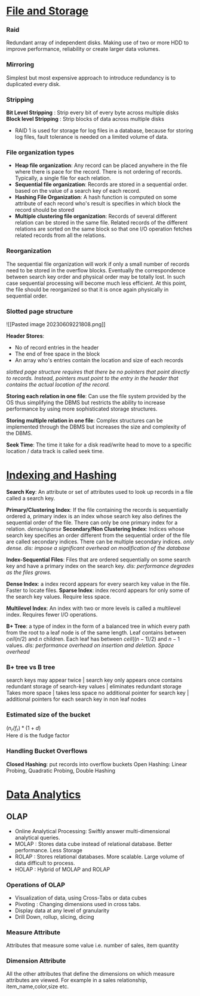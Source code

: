 # <u>File and Storage</u>
### Raid
Redundant array of independent disks. Making use of two or more HDD to improve performance, reliability or create larger data volumes.

### Mirroring
Simplest but most expensive approach to introduce redundancy is to duplicated every disk.

### Stripping
**Bit Level Stripping** : Strip every bit of every byte across multiple disks
**Block level Stripping** : Strip blocks of data across multiple disks

- RAID 1 is used for storage for log files in a database, because for storing log files, fault tolerance is needed on a limited volume of data.

### File organization types

- **Heap file organization**: Any record can be placed anywhere in the file where there is pace for the record. There is not ordering of records. Typically, a single file for each relation.
- **Sequential file organization**: Records are stored in a sequential order. based on the value of a search key of each record.
- **Hashing File Organization**: A hash function is computed on some attribute of each record who's result is specifies in which block the record should be stored
- **Multiple clustering file organization**: Records of several different relation can be stored in the same file. Related records of the different relations are sorted on the same block so that one I/O operation fetches related records from all  the relations. 

### Reorganization
The sequential file organization will work if only a small number of records need to be stored in the overflow blocks. Eventually the correspondence between search key order and physical order may be totally lost. In such case sequential processing will become much less efficient. At this point, the file should be reorganized so that it is once again physically in sequential order.



### Slotted page structure 
![[Pasted image 20230609221808.png]]

**Header Stores**:
- No of record entries in the header
- The end of free space in the block
- An array who's entries contain the location and size of each records

*slotted page structure requires that there be no pointers that point directly to records. Instead, pointers must point to the entry in the header that contains the actual location of the record.*


**Storing each relation in one file**: Can use the file system provided by the OS thus simplifying the DBMS but restricts the ability to increase performance by using more sophisticated storage structures. 

**Storing multiple relation in one file**: Complex structures can be implemented through the DBMS but increases the size and complexity of the DBMS.

**Seek Time**: The time it take for a disk read/write head to move to a specific location / data track is called seek time.

# <u>Indexing and Hashing</u>

**Search Key**: An attribute or set of attributes used to look up records in a file called a search key.

**Primary/Clustering Index**: If the file containing the records is sequentially ordered a,  primary index is an index whose search key also defines the sequential order of the file. There can only be one primary index for a relation. *dense/sparse*
**Secondary/Non Clustering Index**: Indices whose search key specifies an order different from the sequential order of the file are called secondary indices. There can be multiple secondary indices. *only dense. dis: impose a significant overhead on modification of the database*

**Index-Sequential Files**: Files that are ordered sequentially on some search key and have a primary index on the search key. *dis: performance degrades as the files grows.* 

**Dense Index**: a index record appears for every search key value in the file. Faster to locate files.
**Sparse Index**: index record appears for only some of the search key values. Require less space.

**Multilevel Index**: An index with two or more levels is called a multilevel index. Requires fewer I/O operations. 

**B+ Tree**: a type of index in the form of a balanced tree in which every path from the root to a leaf node is of the same length.  Leaf contains between $ceil(n/2)$   and $n$ children. Each leaf has between $ceil((n-1)/2)$ and $n-1$ values.  *dis: performance overhead on insertion and deletion. Space overhead*

### B+ tree vs B tree
search keys may appear twice | search key only appears once
contains redundant storage of search-key values | eliminates redundant storage
Takes more space | takes less space
no additional pointer for search key | additional pointers for each search key in non leaf nodes


### Estimated size of the bucket
$(n_r/f_r) * (1 + d)$  
Here d is the fudge factor

### Handling Bucket Overflows
**Closed Hashing**: put records into overflow buckets
Open Hashing: Linear Probing, Quadratic Probing, Double Hashing



# <u>Data Analytics</u>

## OLAP

- Online Analytical Processing: Swiftly answer multi-dimensional analytical queries.
- MOLAP : Stores data cube instead of relational database. Better performance. Less Storage
-  ROLAP : Stores relational databases. More scalable. Large volume of data difficult to process.
-  HOLAP : Hybrid of MOLAP and ROLAP

### Operations of OLAP
- Visualization of data, using Cross-Tabs or data cubes
- Pivoting : Changing dimensions used in cross tabs.
- Display data at any level of granularity
- Drill Down, rollup, slicing, dicing

### Measure Attribute
Attributes that measure some value i.e. number of sales, item quantity

### Dimension Attribute
All the other attributes that define the dimensions on which measure attributes are viewed. For example in  a sales relationship, item_name,color,size etc.

